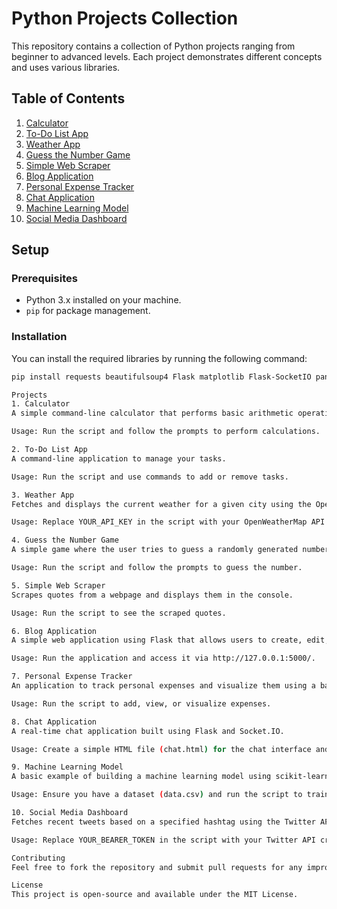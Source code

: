 # Python Projects Collection

This repository contains a collection of Python projects ranging from beginner to advanced levels. Each project demonstrates different concepts and uses various libraries.

## Table of Contents
1. [Calculator](#calculator)
2. [To-Do List App](#to-do-list-app)
3. [Weather App](#weather-app)
4. [Guess the Number Game](#guess-the-number-game)
5. [Simple Web Scraper](#simple-web-scraper)
6. [Blog Application](#blog-application)
7. [Personal Expense Tracker](#personal-expense-tracker)
8. [Chat Application](#chat-application)
9. [Machine Learning Model](#machine-learning-model)
10. [Social Media Dashboard](#social-media-dashboard)

## Setup

### Prerequisites
- Python 3.x installed on your machine.
- `pip` for package management.

### Installation

You can install the required libraries by running the following command:

```bash
pip install requests beautifulsoup4 Flask matplotlib Flask-SocketIO pandas scikit-learn

Projects
1. Calculator
A simple command-line calculator that performs basic arithmetic operations.

Usage: Run the script and follow the prompts to perform calculations.

2. To-Do List App
A command-line application to manage your tasks.

Usage: Run the script and use commands to add or remove tasks.

3. Weather App
Fetches and displays the current weather for a given city using the OpenWeatherMap API.

Usage: Replace YOUR_API_KEY in the script with your OpenWeatherMap API key and run the script.

4. Guess the Number Game
A simple game where the user tries to guess a randomly generated number.

Usage: Run the script and follow the prompts to guess the number.

5. Simple Web Scraper
Scrapes quotes from a webpage and displays them in the console.

Usage: Run the script to see the scraped quotes.

6. Blog Application
A simple web application using Flask that allows users to create, edit, and delete blog posts.

Usage: Run the application and access it via http://127.0.0.1:5000/.

7. Personal Expense Tracker
An application to track personal expenses and visualize them using a bar chart.

Usage: Run the script to add, view, or visualize expenses.

8. Chat Application
A real-time chat application built using Flask and Socket.IO.

Usage: Create a simple HTML file (chat.html) for the chat interface and run the application.

9. Machine Learning Model
A basic example of building a machine learning model using scikit-learn.

Usage: Ensure you have a dataset (data.csv) and run the script to train the model.

10. Social Media Dashboard
Fetches recent tweets based on a specified hashtag using the Twitter API.

Usage: Replace YOUR_BEARER_TOKEN in the script with your Twitter API credentials and run the script.

Contributing
Feel free to fork the repository and submit pull requests for any improvements or additional features!

License
This project is open-source and available under the MIT License.